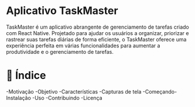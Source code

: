 # Aplicativo TaskMaster

TaskMaster é um aplicativo abrangente de gerenciamento de tarefas criado com React Native. Projetado para ajudar os usuários a organizar, priorizar e rastrear suas tarefas diárias de forma eficiente, o TaskMaster oferece uma experiência perfeita em várias funcionalidades para aumentar a produtividade e o gerenciamento de tarefas.

# **📌 Índice** 

-Motivação
-Objetivo
-Características
-Capturas de tela
-Começando​
-Instalação
-Uso
-Contribuindo
-Licença
